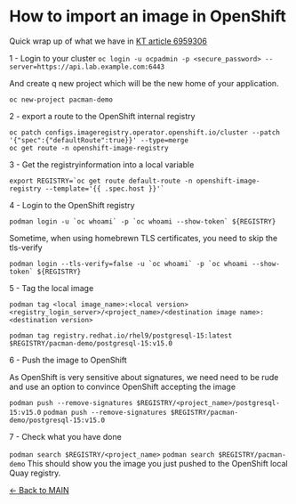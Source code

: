 # How to import an image in OpenShift

Quick wrap up of what we have in [KT article 6959306](https://access.redhat.com/solutions/6959306)

1 - Login to your cluster
```oc login -u ocpadmin -p <secure_password> --server=https://api.lab.example.com:6443```

And create q new project which will be the new home of your application.

```oc new-project pacman-demo```

2 - export a route to the OpenShift internal registry

```
oc patch configs.imageregistry.operator.openshift.io/cluster --patch '{"spec":{"defaultRoute":true}}' --type=merge
oc get route -n openshift-image-registry
```

3 - Get the registryinformation into a local variable

```export REGISTRY=`oc get route default-route -n openshift-image-registry --template='{{ .spec.host }}'` ```

4 - Login to the OpenShift registry

```podman login -u `oc whoami` -p `oc whoami --show-token` ${REGISTRY}```

Sometime, when using homebrewn TLS certificates, you need to skip the tls-verify

```podman login --tls-verify=false -u `oc whoami` -p `oc whoami --show-token` ${REGISTRY}```


5 - Tag the local image

```podman tag <local image_name>:<local version> <registry_login_server>/<project_name>/<destination image name>:<destination version>```

```podman tag registry.redhat.io/rhel9/postgresql-15:latest $REGISTRY/pacman-demo/postgresql-15:v15.0 ```

6 - Push the image to OpenShift

As OpenShift is very sensitive about signatures, we need need to be rude and use an option to convince OpenShift accepting the image

```podman push --remove-signatures $REGISTRY/<project_name>/postgresql-15:v15.0``` 
```podman push --remove-signatures $REGISTRY/pacman-demo/postgresql-15:v15.0``` 

7 - Check what you have done

```podman search $REGISTRY/<project_name>```
```podman search $REGISTRY/pacman-demo```
This should show you the image you just pushed to the OpenShift local Quay registry.

[<- Back to MAIN](./README.md)